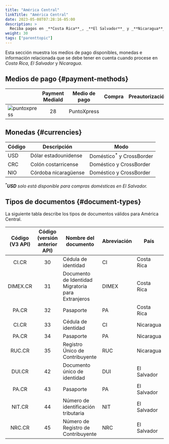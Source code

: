 ```yaml
---
title: "América Central"
linkTitle: "América Central"
date: 2023-05-08T07:28:16-05:00
description: >
  Reciba pagos en _**Costa Rica**_, _**El Salvador**_ y _**Nicaragua**_ utilizando _PuntoXpress_, la red de cobro en efectivo más extensa de América Central con cobertura regional.
weight: 30
tags: ["parenttopic"]
---
```


Esta sección muestra los medios de pago disponibles, monedas e información relacionada que se debe tener en cuenta cuando procese en _Costa Rica_, _El Salvador_ y _Nicaragua_.

## Medios de pago {#payment-methods}

| | Payment MediaId | Medio de pago | Compra | Preautorización | Reembolso total | Reembolso parcial | Tipo | Flujo |
|-----|:---:|---|:---:|:---:|:---:|:---:|-----|-----|
| <img src="https://s3.amazonaws.com/gateway.prod.bamboopayment.com/payment-method-logos/PuntoXpress_PhysicalNetwork.png" alt="puntoxpress" style="min-width: 40px;" /> | 28 | PuntoXpress | <img src="/assets/check_mark_64.png" width="15px"/> | <img src="/assets/x_mark_64.png" width="15px"/> | <img src="/assets/x_mark_64.png" width="15px"/> | <img src="/assets/x_mark_64.png" width="15px"/> | Efectivo | API | 

## Monedas {#currencies}

| Código | Descripción          | Modo                                 |
|--------|----------------------|--------------------------------------|
| USD    | Dólar estadounidense | Doméstico<sup>*</sup> y CrossBorder  |
| CRC    | Colón costarricense  | Doméstico y CrossBorder              |
| NIO    | Córdoba nicaragüense | Doméstico y CrossBorder              |

<sup>*</sup>_**USD** solo está disponible para compras domésticas en El Salvador._

## Tipos de documentos {#document-types}
La siguiente tabla describe los tipos de documentos válidos para América Central.


| Código (V3 API) | Código (versión anterior API) | Nombre del documento                              | Abreviación  | País        |
|:-------------:|:-------------------:|---------------------------------------------------|--------------|-------------|
|  CI.CR        | 30                  | Cédula de identidad                                | CI          | Costa Rica  |
|  DIMEX.CR     | 31                  | Documento de Identidad Migratoria para Extranjeros | DIMEX       | Costa Rica  |
|  PA.CR        | 32                  | Pasaporte                                          | PA          | Costa Rica  |
|  CI.CR        | 33                  | Cédula de identidad                                | CI          | Nicaragua   |
|  PA.CR        | 34                  | Pasaporte                                          | PA          | Nicaragua   |
|  RUC.CR       | 35                  | Registro Único de Contribuyente                    | RUC         | Nicaragua   |
|  DUI.CR       | 42                  | Documento único de identidad                       | DUI         | El Salvador |
|  PA.CR        | 43                  | Pasaporte                                          | PA          | El Salvador |
|  NIT.CR       | 44                  | Número de identificación tributaria                | NIT         | El Salvador |
|  NRC.CR       | 45                  | Número de Registro de Contribuyente                | NRC         | El Salvador |
